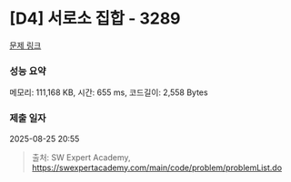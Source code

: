 # [D4] 서로소 집합 - 3289 

[문제 링크](https://swexpertacademy.com/main/code/problem/problemDetail.do?contestProbId=AWBJKA6qr2oDFAWr) 

### 성능 요약

메모리: 111,168 KB, 시간: 655 ms, 코드길이: 2,558 Bytes

### 제출 일자

2025-08-25 20:55



> 출처: SW Expert Academy, https://swexpertacademy.com/main/code/problem/problemList.do